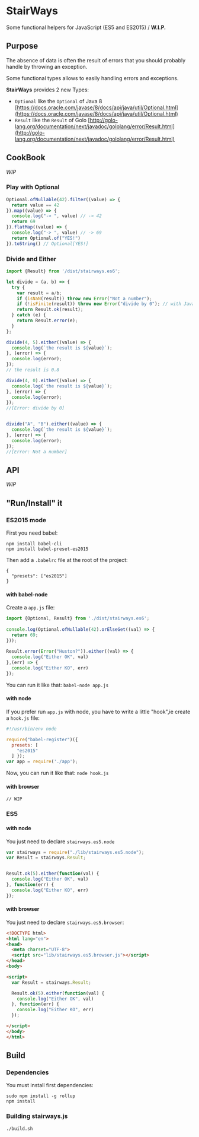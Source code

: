 # StairWays

Some functional helpers for JavaScript (ES5 and ES2015) / **W.I.P.**

## Purpose

The absence of data is often the result of errors that you should probably handle by throwing an exception. 

Some functional types allows to easily handling errors and exceptions.

**StairWays** provides 2 new Types:

- `Optional` like the `Optional` of Java 8 [https://docs.oracle.com/javase/8/docs/api/java/util/Optional.html](https://docs.oracle.com/javase/8/docs/api/java/util/Optional.html)
- `Result` like the `Result` of Golo [http://golo-lang.org/documentation/next/javadoc/gololang/error/Result.html](http://golo-lang.org/documentation/next/javadoc/gololang/error/Result.html)


## CookBook

*WIP*

### Play with Optional

```javascript
Optional.ofNullable(42).filter((value) => {
  return value == 42
}).map((value) => {
  console.log("-> ", value) // -> 42
  return 69
}).flatMap((value) => {
  console.log("-> ", value) // -> 69
  return Optional.of("YES!")
}).toString() // Optional[YES!]
```

### Divide and Either

```javascript
import {Result} from '/dist/stairways.es6';

let divide = (a, b) => {
  try {
    var result = a/b;
    if (isNaN(result)) throw new Error("Not a number");
    if (!isFinite(result)) throw new Error("divide by 0"); // with JavaScript n/0 = Infinity
    return Result.ok(result);
  } catch (e) {
    return Result.error(e);
  }
};

divide(4, 5).either((value) => {
  console.log(`the result is ${value}`);
}, (error) => {
  console.log(error);
});
// the result is 0.8

divide(4, 0).either((value) => {
  console.log(`the result is ${value}`);
}, (error) => {
  console.log(error);
});
//[Error: divide by 0]


divide("A", "B").either((value) => {
  console.log(`the result is ${value}`);
}, (error) => {
  console.log(error);
});
//[Error: Not a number]
```

## API

*WIP*

## "Run/Install" it

### ES2015 mode

First you need babel:

    npm install babel-cli
    npm install babel-preset-es2015
    
Then add a `.babelrc` file at the root of the project:

    {
      "presets": ["es2015"]
    }
    

#### with babel-node

Create a `app.js` file:

```javascript
import {Optional, Result} from './dist/stairways.es6';
    
console.log(Optional.ofNullable(42).orElseGet((val) => {
  return 69;
}));
 
Result.error(Error("Huston?")).either((val) => {
  console.log("Either OK", val)
},(err) => {
  console.log("Either KO", err)
});
```

You can run it like that: `babel-node app.js`

#### with node

If you prefer run `app.js` with node, you have to write a little "hook",ie create a `hook.js` file:

```javascript
#!/usr/bin/env node

require("babel-register")({
  presets: [
    "es2015"
  ] });
var app = require('./app');
```

Now, you can run it like that: `node hook.js`

#### with browser

    // WIP


### ES5

#### with node

You just need to declare `stairways.es5.node`

```javascript
var stairways = require("./lib/stairways.es5.node");
var Result = stairways.Result;


Result.ok(5).either(function(val) {
  console.log("Either OK", val)
}, function(err) {
  console.log("Either KO", err)
});
```

#### with browser

You just need to declare `stairways.es5.browser`:

```html
<!DOCTYPE html>
<html lang="en">
<head>
  <meta charset="UTF-8">
  <script src="lib/stairways.es5.browser.js"></script>
</head>
<body>

<script>
  var Result = stairways.Result;

  Result.ok(5).either(function(val) {
    console.log("Either OK", val)
  }, function(err) {
    console.log("Either KO", err)
  });

</script>
</body>
</html>
```

## Build

### Dependencies

You must install first dependencies:

    sudo npm install -g rollup
    npm install

### Building stairways.js

    ./build.sh
    